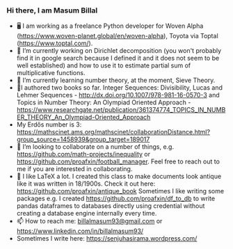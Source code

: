 ### Hi there, I am Masum Billal

<!--
**proafxin/proafxin** is a ✨ _special_ ✨ repository because its `README.md` (this file) appears on your GitHub profile.
👋

-->

- 🖥 I am working as a freelance Python developer for Woven Alpha (https://www.woven-planet.global/en/woven-alpha), Toyota via Toptal (https://www.toptal.com/).
- 🔭 I’m currently working on Dirichlet decomposition (you won't probably find it in google search because I defined it and it does not seem to be well established) and how to use it to estimate partial sum of multiplicative functions.
- :book: I’m currently learning number theory, at the moment, Sieve Theory.
- 📘I authored two books so far. Integer Sequences: Divisibility, Lucas and Lehmer Sequences - http://dx.doi.org/10.1007/978-981-16-0570-3 and Topics in Number Theory: An Olympiad Oriented Approach - https://www.researchgate.net/publication/361374774_TOPICS_IN_NUMBER_THEORY_An_Olympiad-Oriented_Approach 
- My Erdős number is 3: https://mathscinet.ams.org/mathscinet/collaborationDistance.html?group_source=1458939&group_target=189017
- 👯 I’m looking to collaborate on a number of things, e.g. https://github.com/math-projects/inequality or https://github.com/proafxin/football_manager. Feel free to reach out to me if you are interested in collaborating.
- 🌱 I like LaTeX a lot. I created this class to make documents look antique like it was written in 18/1900s. Check it out here: https://github.com/proafxin/antique_book Sometimes I like writing some packages e.g. I created https://github.com/proafxin/df_to_db to write pandas dataframes to databases directly using credential without creating a database engine internally every time.
- 📫 How to reach me: billalmasum93@gmail.com or https://www.linkedin.com/in/billalmasum93/
- Sometimes I write here: https://senjuhasirama.wordpress.com/
